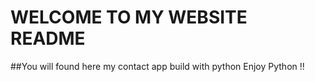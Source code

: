 # WELCOME TO MY WEBSITE README 

##You will found here my contact app build with python
Enjoy Python !!



